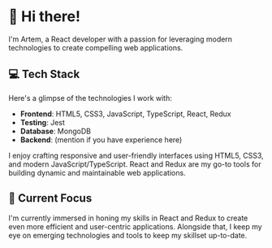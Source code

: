 # 👋 Hi there! 

I'm Artem, a React developer with a passion for leveraging modern technologies to create compelling web applications.

## 💻 Tech Stack

Here's a glimpse of the technologies I work with:

- **Frontend**: HTML5, CSS3, JavaScript, TypeScript, React, Redux
- **Testing**: Jest
- **Database**: MongoDB
- **Backend**: (mention if you have experience here)

I enjoy crafting responsive and user-friendly interfaces using HTML5, CSS3, and modern JavaScript/TypeScript. React and Redux are my go-to tools for building dynamic and maintainable web applications.

## 🚀 Current Focus

I'm currently immersed in honing my skills in React and Redux to create even more efficient and user-centric applications. Alongside that, I keep my eye on emerging technologies and tools to keep my skillset up-to-date.

<!--
**shamsievartyom/shamsievartyom** is a ✨ _special_ ✨ repository because its `README.md` (this file) appears on your GitHub profile.

Here are some ideas to get you started:

- 🔭 I’m currently working on ...
- 🌱 I’m currently learning ...
- 👯 I’m looking to collaborate on ...
- 🤔 I’m looking for help with ...
- 💬 Ask me about ...
- 📫 How to reach me: ...
- 😄 Pronouns: ...
- ⚡ Fun fact: ...
-->
